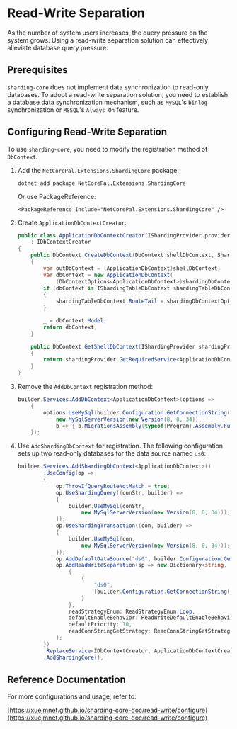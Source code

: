# Read-Write Separation

As the number of system users increases, the query pressure on the system grows. Using a read-write separation solution can effectively alleviate database query pressure.

## Prerequisites

`sharding-core` does not implement data synchronization to read-only databases. To adopt a read-write separation solution, you need to establish a database data synchronization mechanism, such as `MySQL`'s `binlog` synchronization or `MSSQL`'s `Always On` feature.

## Configuring Read-Write Separation

To use `sharding-core`, you need to modify the registration method of `DbContext`.

1. Add the `NetCorePal.Extensions.ShardingCore` package:

      ```shell
      dotnet add package NetCorePal.Extensions.ShardingCore
      ```
      Or use PackageReference:
      ```
      <PackageReference Include="NetCorePal.Extensions.ShardingCore" />
      ```

2. Create `ApplicationDbContextCreator`:

    ```csharp
    public class ApplicationDbContextCreator(IShardingProvider provider)
        : IDbContextCreator
    {
        public DbContext CreateDbContext(DbContext shellDbContext, ShardingDbContextOptions shardingDbContextOptions)
        {
            var outDbContext = (ApplicationDbContext)shellDbContext;
            var dbContext = new ApplicationDbContext(
                (DbContextOptions<ApplicationDbContext>)shardingDbContextOptions.DbContextOptions, outDbContext.Mediator);
            if (dbContext is IShardingTableDbContext shardingTableDbContext)
            {
                shardingTableDbContext.RouteTail = shardingDbContextOptions.RouteTail;
            }
    
            _ = dbContext.Model;
            return dbContext;
        }
    
        public DbContext GetShellDbContext(IShardingProvider shardingProvider)
        {
            return shardingProvider.GetRequiredService<ApplicationDbContext>();
        }
    }
    ```

3. Remove the `AddDbContext` registration method:
    ```csharp
    builder.Services.AddDbContext<ApplicationDbContext>(options =>
        {
            options.UseMySql(builder.Configuration.GetConnectionString("Mysql"),
                new MySqlServerVersion(new Version(8, 0, 34)),
                b => { b.MigrationsAssembly(typeof(Program).Assembly.FullName); });
        });
    ```

4. Use `AddShardingDbContext` for registration. The following configuration sets up two read-only databases for the data source named `ds0`:

    ```csharp
    builder.Services.AddShardingDbContext<ApplicationDbContext>()
            .UseConfig(op =>
            {
                op.ThrowIfQueryRouteNotMatch = true;
                op.UseShardingQuery((conStr, builder) =>
                {
                    builder.UseMySql(conStr,
                        new MySqlServerVersion(new Version(8, 0, 34)));
                });
                op.UseShardingTransaction((con, builder) =>
                {
                    builder.UseMySql(con,
                        new MySqlServerVersion(new Version(8, 0, 34)));
                });
                op.AddDefaultDataSource("ds0", builder.Configuration.GetConnectionString("Mysql")); // Configure write database
                op.AddReadWriteSeparation(sp => new Dictionary<string, IEnumerable<string>>    // Configure read-only databases
                    {
                        {
                            "ds0",
                            [builder.Configuration.GetConnectionString("Mysql-Read1"), builder.Configuration.GetConnectionString("Mysql-Read2")]
                        }
                    },
                    readStrategyEnum: ReadStrategyEnum.Loop,
                    defaultEnableBehavior: ReadWriteDefaultEnableBehavior.DefaultDisable,
                    defaultPriority: 10,
                    readConnStringGetStrategy: ReadConnStringGetStrategyEnum.LatestFirstTime
                );
            })
            .ReplaceService<IDbContextCreator, ApplicationDbContextCreator>()
            .AddShardingCore();
    ```

## Reference Documentation

For more configurations and usage, refer to:

[https://xuejmnet.github.io/sharding-core-doc/read-write/configure](https://xuejmnet.github.io/sharding-core-doc/read-write/configure)